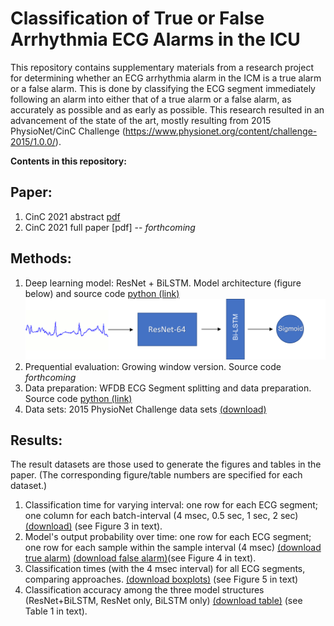 # Classification of True or False Arrhythmia ECG Alarms in the ICU

This repository contains supplementary materials from a research project for determining whether an ECG arrhythmia alarm in the ICM is a true alarm or a false alarm. This is done by classifying the ECG segment immediately following an alarm into either that of a true alarm or a false alarm, as accurately as possible and as early as possible. This research resulted in an advancement of the state of the art, mostly resulting from 2015 PhysioNet/CinC Challenge (https://www.physionet.org/content/challenge-2015/1.0.0/).

**Contents in this repository:**

## Paper:
1. CinC 2021 abstract [pdf](abstract.pdf)
2. CinC 2021 full paper [pdf] -- _forthcoming_

## Methods:
1. Deep learning model: ResNet + BiLSTM. Model architecture (figure below) and source code [python (link)](resnet_attention.py)
    ![ResNet + BiLSTM](arch.png)   
2. Prequential evaluation: Growing window version. Source code _forthcoming_
3. Data preparation: WFDB ECG Segment splitting and data preparation. Source code [python (link)](split.py)
4. Data sets: 2015 PhysioNet Challenge data sets [(download)](https://storage.googleapis.com/challenge-2015-1.0.0.physionet.org/reducing-false-arrhythmia-alarms-in-the-icu-the-physionet-computing-in-cardiology-challenge-2015-1.0.0.zip)

## Results:
The result datasets are those used to generate the figures and tables in the paper. (The corresponding figure/table numbers are specified for each dataset.)
1. Classification time for varying interval: one row for each ECG segment; one column for each batch-interval (4 msec, 0.5 sec, 1 sec, 2 sec) [(download)](figures/Figure3.png) (see Figure 3 in text).
2. Model's output probability over time: one row for each ECG segment; one row for each sample within the sample interval (4 msec) [(download true alarm)](figures/Figure4Left.png) [(download false alarm)](figures/Figure4Right.png)(see Figure 4 in text).
3. Classification times (with the 4 msec interval) for all ECG segments, comparing approaches. [(download boxplots)](figures/Figure5.png) (see Figure 5 in text)
5. Classification accuracy among the three model structures (ResNet+BiLSTM, ResNet only, BiLSTM only) [(download table)](figures/Table1.png) (see Table 1 in text).

